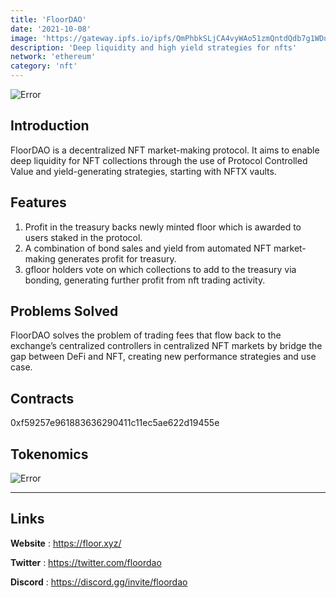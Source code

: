 ```yaml
---
title: 'FloorDAO'
date: '2021-10-08'
image: 'https://gateway.ipfs.io/ipfs/QmPhbkSLjCA4vyWAo51zmQntdQdb7g1WDu5tGhaHAEx7Da'
description: 'Deep liquidity and high yield strategies for nfts'
network: 'ethereum'
category: 'nft'
---
```


![Error](https://gateway.ipfs.io/ipfs/QmYDrvX1N7WyB8cn5s3PE2FwqtcDEb1nEKevgASWEMzpcs)

## Introduction

FloorDAO is a decentralized NFT market-making protocol. It aims to enable deep liquidity for NFT collections through the use of Protocol Controlled Value and yield-generating strategies, starting with NFTX vaults.

## Features

1. Profit in the treasury backs newly minted floor which is awarded to users staked in the protocol.
2. A combination of bond sales and yield from automated NFT market-making generates profit for treasury.
3. gfloor holders vote on which collections to add to the treasury via bonding, generating further profit from nft trading activity.


## Problems Solved

FloorDAO solves the problem of trading fees that flow back to the exchange’s centralized controllers in centralized NFT markets by bridge the gap between DeFi and NFT, creating new performance strategies and use case.

## Contracts

0xf59257e961883636290411c11ec5ae622d19455e


## Tokenomics


![Error](https://gateway.ipfs.io/ipfs/QmfTcZXCQcJ9oXPgn1UqMjREED1FjVSehizWNJVPRzBbpj)



---

## Links

**Website** : <https://floor.xyz/>

**Twitter** : <https://twitter.com/floordao>

**Discord** : <https://discord.gg/invite/floordao>
